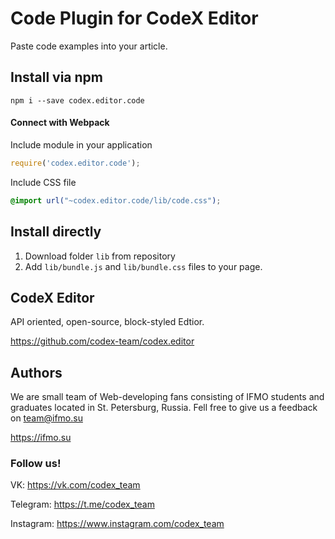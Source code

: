 # Code Plugin for CodeX Editor

Paste code examples into your article.

## Install via npm

```shell
npm i --save codex.editor.code
```

#### Connect with Webpack

Include module in your application

```js
require('codex.editor.code');
```

Include CSS file

```css
@import url("~codex.editor.code/lib/code.css");
```

## Install directly

1. Download folder `lib` from repository
2. Add `lib/bundle.js` and `lib/bundle.css` files to your page.

## CodeX Editor

API oriented, open-source, block-styled Edtior.

https://github.com/codex-team/codex.editor

## Authors

We are small team of Web-developing fans consisting of IFMO students and graduates located in St. Petersburg, Russia.
Fell free to give us a feedback on <a href="mailto::team@ifmo.su">team@ifmo.su</a>

https://ifmo.su

### Follow us!

VK: https://vk.com/codex_team

Telegram: https://t.me/codex_team

Instagram: https://www.instagram.com/codex_team
